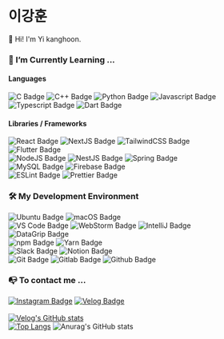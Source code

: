 # 이강훈

👋 Hi! I'm Yi kanghoon.<br/>

### 🌱 I’m Currently Learning ...

#### Languages

![C Badge](https://img.shields.io/badge/-C-A8B9CC?style=flat-square&logo=C&logoColor=ffffff&labelColor=282828) ![C++ Badge](https://img.shields.io/badge/-C++-00599C?style=flat-square&logo=C%2B%2B&logoColor=ffffff&labelColor=282828) ![Python Badge](https://img.shields.io/badge/-Python-3776AB?style=flat-square&logo=Python&logoColor=ffffff&labelColor=282828) ![Javascript Badge](https://img.shields.io/badge/-JavaScript-F7DF1E?style=flat-square&logo=JavaScript&logoColor=ffffff&labelColor=282828) ![Typescript Badge](https://img.shields.io/badge/-TypeScript-3178C6?style=flat-square&logo=TypeScript&logoColor=ffffff&labelColor=282828) ![Dart Badge](https://img.shields.io/badge/-Dart-0175C2?style=flat-square&logo=Dart&logoColor=ffffff&labelColor=282828)

#### Libraries / Frameworks

![React Badge](https://img.shields.io/badge/-React-61DAFB?style=flat-square&logo=React&logoColor=ffffff&labelColor=282828) ![NextJS Badge](https://img.shields.io/badge/-NextJS-000000?style=flat-square&logo=Next.js&logoColor=ffffff&labelColor=282828) ![TailwindCSS Badge](https://img.shields.io/badge/-TailwindCSS-06B6D4?style=flat-square&logo=TailwindCSS&logoColor=ffffff&labelColor=282828)<br/>![Flutter Badge](https://img.shields.io/badge/-Flutter-02569B?style=flat-square&logo=Flutter&logoColor=ffffff&labelColor=282828)<br/>![NodeJS Badge](https://img.shields.io/badge/-NodeJS-339933?style=flat-square&logo=Node.js&logoColor=ffffff&labelColor=282828) ![NestJS Badge](https://img.shields.io/badge/-NestJS-E0234E?style=flat-square&logo=NestJS&logoColor=ffffff&labelColor=282828) ![Spring Badge](https://img.shields.io/badge/-Spring-6DB33F?style=flat-square&logo=Spring&logoColor=ffffff&labelColor=282828)<br/> ![MySQL Badge](https://img.shields.io/badge/-MySQL-4479A1?style=flat-square&logo=MySQL&logoColor=ffffff&labelColor=282828) ![Firebase Badge](https://img.shields.io/badge/-Firebase-FFCA28?style=flat-square&logo=Firebase&logoColor=ffffff&labelColor=282828)<br/>![ESLint Badge](https://img.shields.io/badge/-ESLint-4B32C3?style=flat-square&logo=ESLint&logoColor=ffffff&labelColor=282828) ![Prettier Badge](https://img.shields.io/badge/-Prettier-F7B93E?style=flat-square&logo=Prettier&logoColor=ffffff&labelColor=282828)<br/>

### 🛠️ My Development Environment<br/>

![Ubuntu Badge](https://img.shields.io/badge/-Ubuntu-E95420?style=flat-square&logo=Ubuntu&logoColor=white&labelColor=282828) ![macOS Badge](https://img.shields.io/badge/-macOS-000000?style=flat-square&logo=macOS&logoColor=white&labelColor=282828)<br/>![VS Code Badge](https://img.shields.io/badge/VSCode-007ACC?style=flat-square&logo=VisualStudioCode&logoColor=white&labelColor=282828) ![WebStorm Badge](https://img.shields.io/badge/WebStorm-000000?style=flat-square&logo=WebStorm&logoColor=white&labelColor=282828) ![IntelliJ Badge](https://img.shields.io/badge/IntelliJ-000000?style=flat-square&logo=IntelliJIDEA&logoColor=white&labelColor=282828)<br/>![DataGrip Badge](https://img.shields.io/badge/-DataGrip-000000?style=flat-square&logo=DataGrip&logoColor=white&labelColor=282828)<br/>![npm Badge](https://img.shields.io/badge/-npm-CB3837?style=flat-square&logo=npm&logoColor=white&labelColor=282828) ![Yarn Badge](https://img.shields.io/badge/-Yarn-2C8EBB?style=flat-square&logo=Yarn&logoColor=white&labelColor=282828)<br/>![Slack Badge](https://img.shields.io/badge/-Slack-4a154b?style=flat-square&logo=Slack&logoColor=white&labelColor=282828) ![Notion Badge](https://img.shields.io/badge/-Notion-000000?style=flat-square&logo=Notion&logoColor=white&labelColor=282828)<br/>![Git Badge](https://img.shields.io/badge/-Git-F05032?style=flat-square&logo=Git&logoColor=white&labelColor=282828) ![Gitlab Badge](https://img.shields.io/badge/-Gitlab-FC6D26?style=flat-square&logo=Gitlab&logoColor=white&labelColor=282828) ![Github Badge](https://img.shields.io/badge/-Github-181717?style=flat-square&logo=Github&logoColor=white&labelColor=282828)<br/>

### 📭 To contact me ...<br/>

[![Instagram Badge](https://img.shields.io/badge/Instagram-E4405F?style=flat-square&logo=Instagram&logoColor=white&labelColor=282828&link=https://www.instagram.com/k.hoon_life/)](https://www.instagram.com/k.hoon_life/) [![Velog Badge](https://img.shields.io/badge/Velog-20C997?style=flat-square&logo=Velog&logoColor=white&labelColor=282828&link=https://www.instagram.com/k.hoon_life/)](https://velog.io/@hoon5083)<br><br>
[![Velog's GitHub stats](https://velog-readme-stats.vercel.app/api?name=hoon5083)](https://github.com/hoon5083/velog-readme-stats)<br>
[![Top Langs](https://github-readme-stats.vercel.app/api/top-langs/?username=hoon5083&langs_count=5&theme=dark)](https://github.com/hoon5083/hoon5083) ![Anurag's GitHub stats](https://github-readme-stats.vercel.app/api?username=hoon5083&show_icons=true&theme=codeSTACKr&count_private=true&line_height=40)
